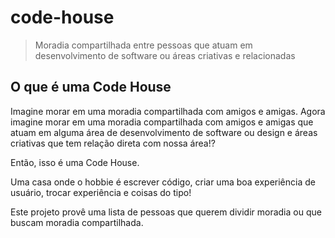 # code-house

> Moradia compartilhada entre pessoas que atuam em desenvolvimento de software ou áreas criativas e relacionadas

## O que é uma Code House

Imagine morar em uma moradia compartilhada com amigos e amigas. Agora imagine morar em uma moradia compartilhada com amigos e amigas que atuam em alguma área de desenvolvimento de software ou design e áreas criativas que tem relação direta com nossa área!?

Então, isso é uma Code House.

Uma casa onde o hobbie é escrever código, criar uma boa experiência de usuário, trocar experiência e coisas do tipo!

Este projeto provê uma lista de pessoas que querem dividir moradia ou que buscam moradia compartilhada.
